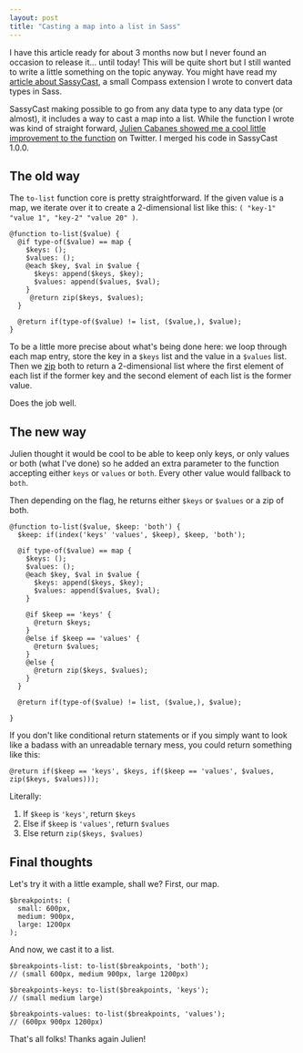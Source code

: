```yaml
---
layout: post
title: "Casting a map into a list in Sass"
---
```


I have this article ready for about 3 months now but I never found an occasion to release it... until today! This will be quite short but I still wanted to write a little something on the topic anyway. You might have read my [article about SassyCast](http://hugogiraudel.com/2014/01/27/casting-types-in-sass/), a small Compass extension I wrote to convert data types in Sass.

SassyCast making possible to go from any data type to any data type (or almost), it includes a way to cast a map into a list. While the function I wrote was kind of straight forward, [Julien Cabanes showed me a cool little improvement to the function](https://twitter.com/JulienCabanes/status/427920448899538944) on Twitter. I merged his code in SassyCast 1.0.0.

## The old way

The `to-list` function core is pretty straightforward. If the given value is a map, we iterate over it to create a 2-dimensional list like this: `( "key-1" "value 1", "key-2" "value 20" )`.

<pre class="language-scss"><code>@function to-list($value) {
  @if type-of($value) == map {
    $keys: ();
    $values: ();
    @each $key, $val in $value {
      $keys: append($keys, $key);
      $values: append($values, $val);
    }
     @return zip($keys, $values);
  }

  @return if(type-of($value) != list, ($value,), $value);
}</code></pre>

To be a little more precise about what's being done here: we loop through each map entry, store the key in a `$keys` list and the value in a `$values` list. Then we [zip](http://sass-lang.com/documentation/Sass/Script/Functions.html#zip-instance_method) both to return a 2-dimensional list where the first element of each list if the former key and the second element of each list is the former value.

Does the job well.

## The new way

Julien thought it would be cool to be able to keep only keys, or only values or both (what I've done) so he added an extra parameter to the function accepting either `keys` or `values` or `both`. Every other value would fallback to `both`.

Then depending on the flag, he returns either `$keys` or `$values` or a zip of both.

<pre class="language-scss"><code>@function to-list($value, $keep: 'both') {
  $keep: if(index('keys' 'values', $keep), $keep, 'both');

  @if type-of($value) == map {
    $keys: ();
    $values: ();
    @each $key, $val in $value {
      $keys: append($keys, $key);
      $values: append($values, $val);
    }

    @if $keep == 'keys' {
      @return $keys;
    }
    @else if $keep == 'values' {
      @return $values;
    }
    @else {
      @return zip($keys, $values);
    }
  }

  @return if(type-of($value) != list, ($value,), $value);

}</code></pre>

If you don't like conditional return statements or if you simply want to look like a badass with an unreadable ternary mess, you could return something like this:

<pre class="language-scss"><code>@return if($keep == 'keys', $keys, if($keep == 'values', $values, zip($keys, $values)));</code></pre>

Literally:

1. If `$keep` is `'keys'`, return `$keys`
2. Else if `$keep` is `'values'`, return `$values`
3. Else return `zip($keys, $values)`

## Final thoughts

Let's try it with a little example, shall we? First, our map.

<pre class="language-scss"><code>$breakpoints: (
  small: 600px,
  medium: 900px,
  large: 1200px
);</code></pre>

And now, we cast it to a list.

<pre class="language-scss"><code>$breakpoints-list: to-list($breakpoints, 'both');
// (small 600px, medium 900px, large 1200px)

$breakpoints-keys: to-list($breakpoints, 'keys');
// (small medium large)

$breakpoints-values: to-list($breakpoints, 'values');
// (600px 900px 1200px)</code></pre>

That's all folks! Thanks again Julien!

